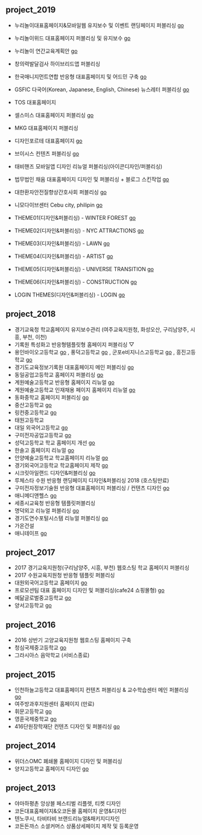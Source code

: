 ## project_2019

- 누리놀이대표홈페이지&모바일웹 유지보수 및 이벤트 랜딩페이지 퍼블리싱 [go](http://www.nurinori.com/)
- 누리놀이위드 대표홈페이지 퍼블리싱 및 유지보수 [go](http://nurinoriwith.com/)
- 누리놀이 연간교육계획안 [go](http://www.nurinori.com/yearplan2020.do)
- 창의력발달검사 하이브리드앱 퍼블리싱
- 한국매니지먼트연합 반응형 대표홈페이지 및 어드민 구축 [go](http://kmf5678.or.kr/)
- GSFIC 다국어(Korean, Japanese, English, Chinese) 뉴스레터 퍼블리싱 [go](http://www.gafic.or.kr/webzine/201905/home/ko/index.html)
- TOS 대표홈페이지
- 셀스미스 대표홈페이지 퍼블리싱 [go](http://www.cell-smith.com/CELL/main.html)
- MKG 대표홈페이지 퍼블리싱
- 디자인포르테 대표홈페이지 [go](https://www.designforte.co.kr/_df/main.html)
- 브이시스 컨텐츠 퍼블리싱 [go](http://www.vsys.co.kr/V2/)
- 태비핸즈 모바일앱 디자인 리뉴얼 퍼블리싱(아이콘디자인/퍼블리싱)
- 법무법인 채움 대표홈페이지 디자인 및 퍼블리싱 + 블로그 스킨작업 [go](http://chlaw.co.kr/)
- 대한환자안전질향상간호사회 퍼블리싱 [go](http://qi.or.kr/)
- 니모다이브센터 Cebu city, philipin [go](http://nemodive.kr/)

- THEME01(디자인&퍼블리싱) - WINTER FOREST [go](https://publy-sora-jeong.github.io/theme01/)
- THEME02(디자인&퍼블리싱) - NYC ATTRACTIONS [go](https://publy-sora-jeong.github.io/theme02/)
- THEME03(디자인&퍼블리싱) - LAWN [go](https://publy-sora-jeong.github.io/theme03/)
- THEME04(디자인&퍼블리싱) - ARTIST [go](https://publy-sora-jeong.github.io/theme04/)
- THEME05(디자인&퍼블리싱) - UNIVERSE TRANSITION [go](https://publy-sora-jeong.github.io/theme05/)
- THEME06(디자인&퍼블리싱) - CONSTRUCTION [go](https://publy-sora-jeong.github.io/theme06/)
- LOGIN THEMES(디자인&퍼블리싱) - LOGIN [go](https://publy-sora-jeong.github.io/theme_login/)

## project_2018

- 경기교육청 학교홈페이지 유지보수관리 (여주교육지원청, 화성오산, 구리남양주, 시흥, 부천, 이천)
- 기록원 특성화고 반응형템플릿형 홈페이지 퍼블리싱 ▽
- 용인바이오고등학교 [go](http://www.yibio.hs.kr/) , 풍덕고등학교 [go](http://pungduck.hs.kr/) , 군포e비지니스고등학교 [go](http://www.gunpo-ebiz.hs.kr/) , 흥진고등학교 [go](http://www.hungjin.hs.kr/)
- 경기도교육정보기록원 대표홈페이지 메인 퍼블리싱 [go](https://www.goeia.go.kr)
- 동일공업고등학교 홈페이지 퍼블리싱 [go](http://di.hs.kr/)
- 계원예술고등학교 반응형 홈페이지 리뉴얼 [go](http://www.kaywon.hs.kr/)
- 계원예술고등학교 인재채용 페이지 홈페이지 리뉴얼 [go](http://recruit.kaywon.hs.kr/)
- 동화중학교 홈페이지 퍼블리싱 [go](http://www.donghwa.ms.kr/)
- 중산고등학교 [go](http://jungsan.hs.kr/)
- 링컨중고등학교 [go](http://www.lincolnmid.kr/)
- 태원고등학교
- 대일 외국어고등학교 [go](http://daeil.e-wut.co.kr/)
- 구미전자공업고등학교 [go](http://gnet.hs.kr/)
- 성덕고등학교 학교 홈페이지 개선 [go](http://ssd.hs.kr/)
- 한솔고 홈페이지 리뉴얼 [go](http://www.hansol.hs.kr/)
- 안양예술고등학교 학교홈페이지 리뉴얼 [go](http://www.anyangart.hs.kr/)
- 경기외국어고등학교 학교홈페이지 제작 [go](http://www.gafl.hs.kr/)
- 시크릿아일랜드 디자인&퍼블리싱 [go](http://secret-island.co.kr/)
- 루체스타 수원 반응형 랜딩페이지 디자인&퍼블리싱 2018 (호스팅만료)
- 구미전자정보기술원 반응형 대표홈페이지 퍼블리싱 / 컨텐츠 디자인 [go](http://www.geri.re.kr/site/main.do)
- 애니메디앤헬스 [go](http://www.anymedinhealth.com/main.html)
- 세종시교육청 반응형 템플릿퍼블리싱
- 명덕외고 리뉴얼 퍼블리싱 [go](http://www.mdfh.or.kr/)
- 경기도연수포털시스템 리뉴얼 퍼블리싱 [go](https://gelearning.kr/)
- 가온건설
- 애니테이프 [go](http://www.anytape.kr/ko/main.html)

## project_2017

- 2017 경기교육지원청(구리남양주, 시흥, 부천) 웹호스팅 학교 홈페이지 퍼블리싱
- 2017 수원교육지원청 반응형 템플릿 퍼블리싱
- 대원외국어고등학교 홈페이지 [go](http://dwfl.hs.kr/?main)
- 프로모션팀 대표 홈페이지 디자인 및 퍼블리싱(cafe24 쇼핑몰형) [go](http://www.promotionteam.co.kr/)
- 예닮글로벌중고등학교 [go](http://yga.or.kr/)
- 양서고등학교 [go](http://yangseo.hs.kr/)

## project_2016

- 2016 상반기 고양교육지원청 웹호스팅 홈페이지 구축
- 청심국제중고등학교 [go](http://www.csia.hs.kr/)
- 그라시아스 음악학교 (서비스종료)

## project_2015

- 인천하늘고등학교 대표홈페이지 컨텐츠 퍼블리싱 & 교수학습센터 메인 퍼블리싱 [go](http://haneul.hs.kr/?main)
- 여주방과후지원센터 홈페이지 (만료)
- 휘문고등학교 [go](http://whimoon.hs.kr/)
- 영훈국제중학교 [go](http://younghoon.ms.kr/)
- 416단원장학재단 컨텐츠 디자인 및 퍼블리싱 [go](http://416danwon.or.kr/)

## project_2014

- 위더스OMC 폐쇄몰 홈페이지 디자인 및 퍼블리싱
- 양지고등학교 홈페이지 디자인 [go](http://yj.hs.kr/)

## project_2013

- 야마하평촌 앙상블 페스티벌 리플렛, 티켓 디자인
- 코돈대표홈페이지&오코돈몰 홈페이지 운영&디자인
- 텐노쿠시, 타비타비 브랜드리뉴얼&패키지디자인
- 코돈돈까스 소셜커머스 상품상세페이지 제작 및 등록운영
